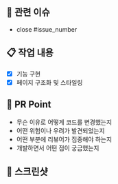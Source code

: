 ## 🚩 관련 이슈
- close #issue_number

## 📋 작업 내용
- [x] 기능 구현
- [x] 페이지 구조화 및 스타일링

## 📌 PR Point
- 무슨 이유로 어떻게 코드를 변경했는지
- 어떤 위험이나 우려가 발견되었는지
- 어떤 부분에 리뷰어가 집중해야 하는지
- 개발하면서 어떤 점이 궁금했는지

## 📸 스크린샷